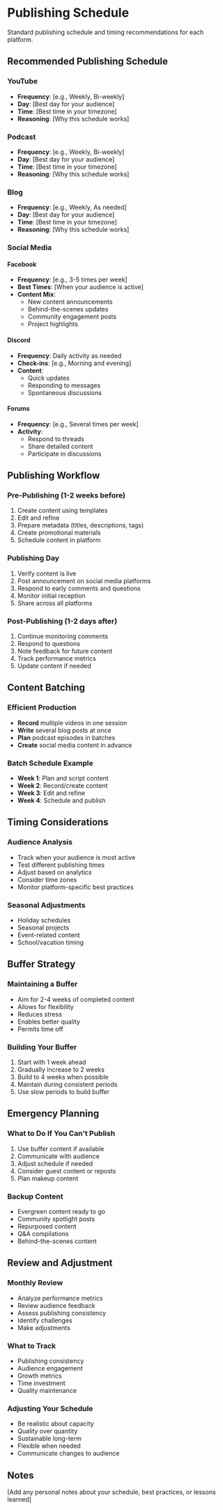 # Publishing Schedule

Standard publishing schedule and timing recommendations for each platform.

## Recommended Publishing Schedule

### YouTube
- **Frequency**: [e.g., Weekly, Bi-weekly]
- **Day**: [Best day for your audience]
- **Time**: [Best time in your timezone]
- **Reasoning**: [Why this schedule works]

### Podcast
- **Frequency**: [e.g., Weekly, Bi-weekly]
- **Day**: [Best day for your audience]
- **Time**: [Best time in your timezone]
- **Reasoning**: [Why this schedule works]

### Blog
- **Frequency**: [e.g., Weekly, As needed]
- **Day**: [Best day for your audience]
- **Time**: [Best time in your timezone]
- **Reasoning**: [Why this schedule works]

### Social Media

#### Facebook
- **Frequency**: [e.g., 3-5 times per week]
- **Best Times**: [When your audience is active]
- **Content Mix**: 
  - New content announcements
  - Behind-the-scenes updates
  - Community engagement posts
  - Project highlights

#### Discord
- **Frequency**: Daily activity as needed
- **Check-ins**: [e.g., Morning and evening]
- **Content**: 
  - Quick updates
  - Responding to messages
  - Spontaneous discussions

#### Forums
- **Frequency**: [e.g., Several times per week]
- **Activity**: 
  - Respond to threads
  - Share detailed content
  - Participate in discussions

## Publishing Workflow

### Pre-Publishing (1-2 weeks before)
1. Create content using templates
2. Edit and refine
3. Prepare metadata (titles, descriptions, tags)
4. Create promotional materials
5. Schedule content in platform

### Publishing Day
1. Verify content is live
2. Post announcement on social media platforms
3. Respond to early comments and questions
4. Monitor initial reception
5. Share across all platforms

### Post-Publishing (1-2 days after)
1. Continue monitoring comments
2. Respond to questions
3. Note feedback for future content
4. Track performance metrics
5. Update content if needed

## Content Batching

### Efficient Production
- **Record** multiple videos in one session
- **Write** several blog posts at once
- **Plan** podcast episodes in batches
- **Create** social media content in advance

### Batch Schedule Example
- **Week 1**: Plan and script content
- **Week 2**: Record/create content
- **Week 3**: Edit and refine
- **Week 4**: Schedule and publish

## Timing Considerations

### Audience Analysis
- Track when your audience is most active
- Test different publishing times
- Adjust based on analytics
- Consider time zones
- Monitor platform-specific best practices

### Seasonal Adjustments
- Holiday schedules
- Seasonal projects
- Event-related content
- School/vacation timing

## Buffer Strategy

### Maintaining a Buffer
- Aim for 2-4 weeks of completed content
- Allows for flexibility
- Reduces stress
- Enables better quality
- Permits time off

### Building Your Buffer
1. Start with 1 week ahead
2. Gradually increase to 2 weeks
3. Build to 4 weeks when possible
4. Maintain during consistent periods
5. Use slow periods to build buffer

## Emergency Planning

### What to Do If You Can't Publish
1. Use buffer content if available
2. Communicate with audience
3. Adjust schedule if needed
4. Consider guest content or reposts
5. Plan makeup content

### Backup Content
- Evergreen content ready to go
- Community spotlight posts
- Repurposed content
- Q&A compilations
- Behind-the-scenes content

## Review and Adjustment

### Monthly Review
- Analyze performance metrics
- Review audience feedback
- Assess publishing consistency
- Identify challenges
- Make adjustments

### What to Track
- Publishing consistency
- Audience engagement
- Growth metrics
- Time investment
- Quality maintenance

### Adjusting Your Schedule
- Be realistic about capacity
- Quality over quantity
- Sustainable long-term
- Flexible when needed
- Communicate changes to audience

## Notes

[Add any personal notes about your schedule, best practices, or lessons learned]
